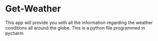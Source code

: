# Get-Weather
This app will provide you with all the information regarding the weather conditions all around the globe.
This is a python file programmed in pycharm
